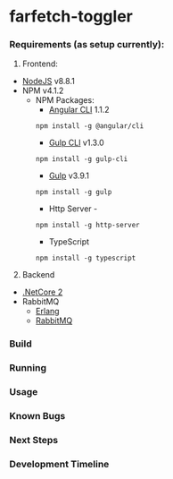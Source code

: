 # farfetch-toggler

### Requirements (as setup currently):
1. Frontend:
- [NodeJS](https://nodejs.org/en/download/) v8.8.1 
- NPM v4.1.2
  - NPM Packages:
    - [Angular CLI](https://github.com/angular/angular-cli) 1.1.2
    ```
    npm install -g @angular/cli
    ```
    - [Gulp CLI](https://gulpjs.com/) v1.3.0
    ```
    npm install -g gulp-cli
    ```
    - [Gulp](https://gulpjs.com/) v3.9.1
    ```
    npm install -g gulp
    ```
    - Http Server -
    ```
    npm install -g http-server
    ```
    - TypeScript
    ```
    npm install -g typescript
    ```
2. Backend
- [.NetCore 2](https://www.microsoft.com/net/download/windows)
- RabbitMQ 
  - [Erlang](http://www.erlang.org/downloads)
  - [RabbitMQ](http://www.rabbitmq.com/install-windows.html)

### Build

### Running

### Usage

### Known Bugs

### Next Steps

### Development Timeline

